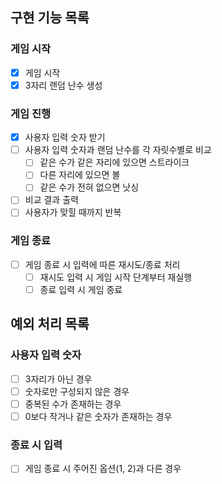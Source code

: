 ## 구현 기능 목록

### 게임 시작

- [x] 게임 시작
- [x] 3자리 랜덤 난수 생성

### 게임 진행

- [x] 사용자 입력 숫자 받기
- [ ] 사용자 입력 숫자과 랜덤 난수를 각 자릿수별로 비교
    - [ ] 같은 수가 같은 자리에 있으면 스트라이크
    - [ ] 다른 자리에 있으면 볼
    - [ ] 같은 수가 전혀 없으면 낫싱
- [ ] 비교 결과 출력
- [ ] 사용자가 맞힐 때까지 반복

### 게임 종료

- [ ] 게임 종료 시 입력에 따른 재시도/종료 처리
    - [ ] 재시도 입력 시 게임 시작 단계부터 재실행
    - [ ] 종료 입력 시 게임 종료

## 예외 처리 목록

### 사용자 입력 숫자

- [ ] 3자리가 아닌 경우
- [ ] 숫자로만 구성되지 않은 경우
- [ ] 중복된 수가 존재하는 경우
- [ ] 0보다 작거나 같은 숫자가 존재하는 경우

### 종료 시 입력

- [ ] 게임 종료 시 주어진 옵션(1, 2)과 다른 경우